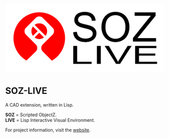<a href="https://www.soz-live.com">
<img src="/assets/soz-live-logo.png" width="1000">
</a>

          
# SOZ-LIVE

A CAD extension, written in Lisp. 

**SOZ** = Scripted ObjectZ.   
**LIVE** = Lisp Interactive Visual Environment.  
 
For project information, visit the [website](https://www.soz-live.com).
